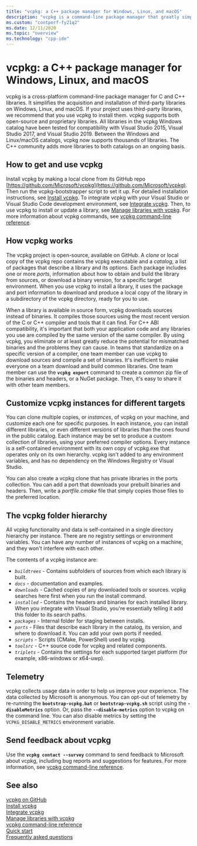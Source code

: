 ```yaml
---
title: "vcpkg: a C++ package manager for Windows, Linux, and macOS"
description: "vcpkg is a command-line package manager that greatly simplifies the acquisition and installation of open-source C++ libraries on Windows, macOS, and Linux."
ms.custom: "contperf-fy21q2"
ms.date: 12/11/2020
ms.topic: "overview"
ms.technology: "cpp-ide"
---
```

# vcpkg: a C++ package manager for Windows, Linux, and macOS

vcpkg is a cross-platform command-line package manager for C and C++ libraries. It simplifies the acquisition and installation of third-party libraries on Windows, Linux, and macOS. If your project uses third-party libraries, we recommend that you use vcpkg to install them. vcpkg supports both open-source and proprietary libraries. All libraries in the vcpkg Windows catalog have been tested for compatibility with Visual Studio 2015, Visual Studio 2017, and Visual Studio 2019. Between the Windows and Linux/macOS catalogs, vcpkg now supports thousands of libraries. The C++ community adds more libraries to both catalogs on an ongoing basis.

## How to get and use vcpkg

Install vcpkg by making a local clone from its GitHub repo [https://github.com/Microsoft/vcpkg](https://github.com/Microsoft/vcpkg). Then run the vcpkg-bootstrapper script to set it up. For detailed installation instructions, see [Install vcpkg](install-vcpkg.md). To integrate vcpkg with your Visual Studio or Visual Studio Code development environment, see [Integrate vcpkg](integrate-vcpkg.md). Then, to use vcpkg to install or update a library, see [Manage libraries with vcpkg](manage-libraries-with-vcpkg.md). For more information about vcpkg commands, see [vcpkg command-line reference](vcpkg-command-line-reference.md).

## How vcpkg works

The vcpkg project is open-source, available on GitHub. A *clone* or local copy of the vcpkg repo contains the vcpkg executable and a *catalog*, a list of packages that describe a library and its options. Each package includes one or more *ports*, information about how to obtain and build the library from sources, or download a binary version, for a specific target environment. When you use vcpkg to install a library, it uses the package and port information to download and produce a local copy of the library in a subdirectory of the vcpkg directory, ready for you to use.

When a library is available in source form, vcpkg downloads sources instead of binaries. It compiles those sources using the most recent version of the C or C++ compiler and tools that it can find. For C++ ABI compatibility, it's important that both your application code and any libraries you use are compiled by the same version of the same compiler. By using vcpkg, you eliminate or at least greatly reduce the potential for mismatched binaries and the problems they can cause. In teams that standardize on a specific version of a compiler, one team member can use vcpkg to download sources and compile a set of binaries. It's inefficient to make everyone on a team download and build common libraries. One team member can use the **`vcpkg export`** command to create a common zip file of the binaries and headers, or a NuGet package. Then, it's easy to share it with other team members.

## Customize vcpkg instances for different targets

You can clone multiple copies, or *instances*, of vcpkg on your machine, and customize each one for specific purposes. In each instance, you can install different libraries, or even different versions of libraries than the ones found in the public catalog. Each instance may be set to produce a custom collection of libraries, using your preferred compiler options. Every instance is a self-contained environment with its own copy of vcpkg.exe that operates only on its own hierarchy. vcpkg isn't added to any environment variables, and has no dependency on the Windows Registry or Visual Studio.

You can also create a vcpkg clone that has private libraries in the ports collection. You can add a port that downloads your prebuilt binaries and headers. Then, write a *portfile.cmake* file that simply copies those files to the preferred location.

## The vcpkg folder hierarchy

All vcpkg functionality and data is self-contained in a single directory hierarchy per instance. There are no registry settings or environment variables. You can have any number of instances of vcpkg on a machine, and they won't interfere with each other.

The contents of a vcpkg instance are:

- *`buildtrees`* - Contains subfolders of sources from which each library is built.
- *`docs`* - documentation and examples.
- *`downloads`* - Cached copies of any downloaded tools or sources. vcpkg searches here first when you run the install command.
- *`installed`* - Contains the headers and binaries for each installed library. When you integrate with Visual Studio, you're essentially telling it add this folder to its search paths.
- *`packages`* - Internal folder for staging between installs.
- *`ports`* - Files that describe each library in the catalog, its version, and where to download it. You can add your own ports if needed.
- *`scripts`* - Scripts (CMake, PowerShell) used by vcpkg.
- *`toolsrc`* - C++ source code for vcpkg and related components.
- *`triplets`* - Contains the settings for each supported target platform (for example, x86-windows or x64-uwp).

## Telemetry

vcpkg collects usage data in order to help us improve your experience. The data collected by Microsoft is anonymous. You can opt-out of telemetry by re-running the **`bootstrap-vcpkg.bat`** or **`bootstrap-vcpkg.sh`** script using the **`-disableMetrics`** option. Or, pass the **`--disable-metrics`** option to vcpkg on the command line. You can also disable metrics by setting the `VCPKG_DISABLE_METRICS` environment variable.

## Send feedback about vcpkg

Use the **`vcpkg contact --survey`** command to send feedback to Microsoft about vcpkg, including bug reports and suggestions for features. For more information, see [vcpkg command-line reference](vcpkg-command-line-reference.md).

## See also

[vcpkg on GitHub](https://github.com/Microsoft/vcpkg)\
[Install vcpkg](install-vcpkg.md)\
[Integrate vcpkg](integrate-vcpkg.md)\
[Manage libraries with vcpkg](manage-libraries-with-vcpkg.md)\
[vcpkg command-line reference](vcpkg-command-line-reference.md)\
[Quick start](https://github.com/microsoft/vcpkg/blob/master/docs/index.md)\
[Frequently asked questions](https://github.com/microsoft/vcpkg/blob/master/docs/about/faq.md)
